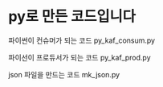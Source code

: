 # py로 만든 코드입니다

파이썬이 컨슈머가 되는 코드
py_kaf_consum.py

파이선이 프로듀서가 되는 코드
py_kaf_prod.py

json 파일을 만드는 코드
mk_json.py
